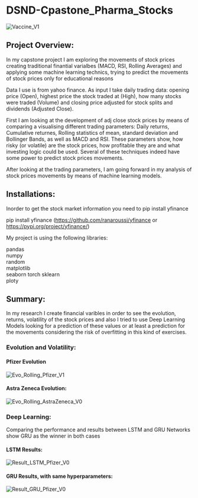 # DSND-Cpastone_Pharma_Stocks

![Vaccine_V1](https://user-images.githubusercontent.com/46485715/110025790-2229d080-7d30-11eb-8090-9fc90969d12d.jpg)



## Project Overview:

In my capstone project I am exploring the movements of stock prices creating traditional finantial varialbes (MACD, RSI, Rolling Averages) and applying some machine learning technics, trying to predict the movements of stock prices only for educational reasons

Data I use is from yahoo finance. As input I take daily trading data: opening price (Open), highest price the stock traded at (High), how many stocks were traded (Volume) and closing price adjusted for stock splits and dividends (Adjusted Close).

First I am looking at the development of adj close stock prices by means of comparing a visualising different trading parameters: Daily returns, Cumulative returnes, Rolling statistics of mean, standard deviation and Bollinger Bands, as well as MACD and RSI. These parameters show, how risky (or volatile) are the stock prices, how profitable they are and what investing logic could be used. Several of these techniques indeed have some power to predict stock prices movements.

After looking at the trading parameters, I am going forward in my analysis of stock prices movements by means of machine learning models. 

## Installations:
Inorder to get the stock market information you need to pip install yfinance

pip install yfinance (https://github.com/ranaroussi/yfinance or https://pypi.org/project/yfinance/)

My project is using the following libraries:

pandas  
numpy  
random  
matplotlib  
seaborn
torch
sklearn  
ploty


## Summary:
In my research I create financial varibles in order to see the evolution, returns, volatility of the stock prices and also I tried to use Deep Learning Models looking for a prediction of these values or at least a prediction for the movements considering the risk of overfitting in this kind of exercises.

### Evolution and Volatility:

#### Pfizer Evolution

![Evo_Rolling_Pfizer_V1](https://user-images.githubusercontent.com/46485715/110109017-3233c580-7dad-11eb-91cf-21318f0c83e3.png)

#### Astra Zeneca Evolution:

![Evo_Rolling_AstraZeneca_V0](https://user-images.githubusercontent.com/46485715/110109036-3829a680-7dad-11eb-80d0-42fe17944ce3.png)




### Deep Learning:
Comparing the performance and results between LSTM and GRU Networks show GRU as the winner in both cases

#### LSTM Results:

![Result_LSTM_Pfizer_V0](https://user-images.githubusercontent.com/46485715/110108226-30b5cd80-7dac-11eb-91f7-e2c3e081f75f.png)


#### GRU Results, with same hyperparameters:

![Result_GRU_Pfizer_V0](https://user-images.githubusercontent.com/46485715/110108357-6064d580-7dac-11eb-9dba-a2b13caf2b90.png)

 
